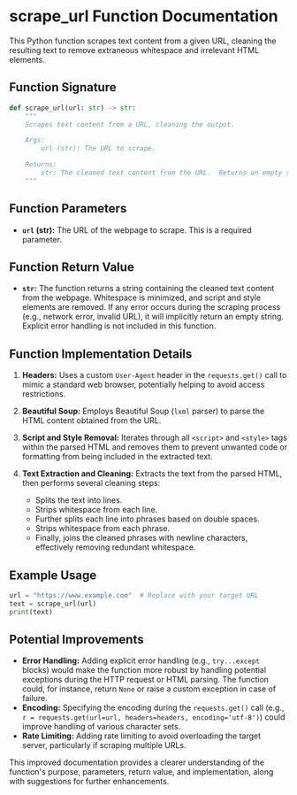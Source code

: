 # scrape_url Function Documentation

This Python function scrapes text content from a given URL, cleaning the resulting text to remove extraneous whitespace and irrelevant HTML elements.


## Function Signature

```python
def scrape_url(url: str) -> str:
    """
    Scrapes text content from a URL, cleaning the output.

    Args:
        url (str): The URL to scrape.

    Returns:
        str: The cleaned text content from the URL.  Returns an empty string if there's an error during scraping.
    """
```


## Function Parameters

* **`url` (str):**  The URL of the webpage to scrape.  This is a required parameter.


## Function Return Value

* **`str`:** The function returns a string containing the cleaned text content from the webpage.  Whitespace is minimized, and script and style elements are removed.  If any error occurs during the scraping process (e.g., network error, invalid URL),  it will implicitly return an empty string.  Explicit error handling is not included in this function.


## Function Implementation Details

1. **Headers:** Uses a custom `User-Agent` header in the `requests.get()` call to mimic a standard web browser, potentially helping to avoid access restrictions.

2. **Beautiful Soup:** Employs Beautiful Soup (`lxml` parser) to parse the HTML content obtained from the URL.

3. **Script and Style Removal:**  Iterates through all `<script>` and `<style>` tags within the parsed HTML and removes them to prevent unwanted code or formatting from being included in the extracted text.

4. **Text Extraction and Cleaning:** Extracts the text from the parsed HTML, then performs several cleaning steps:
    * Splits the text into lines.
    * Strips whitespace from each line.
    * Further splits each line into phrases based on double spaces.
    * Strips whitespace from each phrase.
    * Finally, joins the cleaned phrases with newline characters, effectively removing redundant whitespace.

## Example Usage

```python
url = "https://www.example.com"  # Replace with your target URL
text = scrape_url(url)
print(text)
```


## Potential Improvements

* **Error Handling:**  Adding explicit error handling (e.g., `try...except` blocks) would make the function more robust by handling potential exceptions during the HTTP request or HTML parsing.  The function could, for instance, return `None` or raise a custom exception in case of failure.
* **Encoding:** Specifying the encoding during the `requests.get()` call (e.g., `r = requests.get(url=url, headers=headers, encoding='utf-8')`) could improve handling of various character sets.
* **Rate Limiting:**  Adding rate limiting to avoid overloading the target server, particularly if scraping multiple URLs.


This improved documentation provides a clearer understanding of the function's purpose, parameters, return value, and implementation, along with suggestions for further enhancements.

